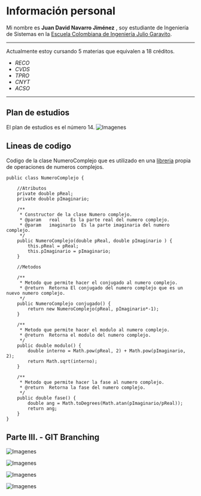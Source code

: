 
# Información personal 
Mi nombre es **Juan David Navarro Jiménez** , soy estudiante de
Ingeniería de Sistemas en la [Escuela Colombiana de Ingeniería Julio Garavito](https://www.escuelaing.edu.co/es/). 

---

Actualmente estoy cursando 5 materias que equivalen a 18 créditos.
-	*RECO*
-	*CVDS*
-	*TPRO*
-	*CNYT*
-	*ACSO*

---

## Plan de estudios
El plan de estudios es el número 14.
![Imagenes](https://github.com/JuanNavarroJ/Laboratorio1-Introduccion-GIT/blob/master/Juan%20David%20Navarro%20Jimenez/Img/PlanDeEstudios.PNG)

## Lineas de codigo
Codigo de la clase NumeroComplejo que es utilizado en una [libreria](https://github.com/JuanNavarroJ/LibreriaCNYT) propia
de operaciones de numeros complejos. 
```	
public class NumeroComplejo {
	
	//Atributos
	private double pReal;
	private double pImaginario;
	
	/**
	 * Constructor de la clase Numero complejo.
	 * @param	real	Es la parte real del numero complejo.
	 * @param	imaginario	Es la parte imaginaria del numero complejo.
	 */
	public NumeroComplejo(double pReal, double pImaginario ) {
		this.pReal = pReal;
		this.pImaginario = pImaginario;
	}
	
	//Metodos
	
	/**
	 * Metodo que permite hacer el conjugado al numero complejo.
	 * @return	Retorna El conjugado del numero complejo que es un nuevo numero complejo.
	 */
	public NumeroComplejo conjugado() {
		return new NumeroComplejo(pReal, pImaginario*-1);
	}
	
	/**
	 * Metodo que permite hacer el modulo al numero complejo.
	 * @return	Retorna el modulo del numero complejo.
	 */
	public double modulo() {
		double interno = Math.pow(pReal, 2) + Math.pow(pImaginario, 2);
		return Math.sqrt(interno);
	}
	
	/**
	 * Metodo que permite hacer la fase al numero complejo.
	 * @return	Retorna la fase del numero complejo.
	 */
	public double fase() {
		double ang = Math.toDegrees(Math.atan(pImaginario/pReal));
		return ang;
	}
}
```

## Parte III. - GIT Branching

![Imagenes](https://github.com/JuanNavarroJ/Laboratorio1-Introduccion-GIT/blob/master/Juan%20David%20Navarro%20Jimenez/Img/GitCon.png)

![Imagenes](https://github.com/JuanNavarroJ/Laboratorio1-Introduccion-GIT/blob/master/Juan%20David%20Navarro%20Jimenez/Img/Git1.png)

![Imagenes](https://github.com/JuanNavarroJ/Laboratorio1-Introduccion-GIT/blob/master/Juan%20David%20Navarro%20Jimenez/Img/Git2.png)

![Imagenes](https://github.com/JuanNavarroJ/Laboratorio1-Introduccion-GIT/blob/master/Juan%20David%20Navarro%20Jimenez/Img/Git3.png)